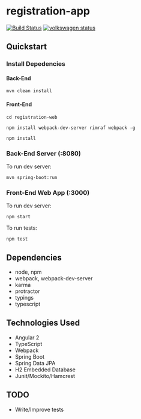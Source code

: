# registration-app

[![Build Status](https://travis-ci.org/xphong/registration-app.svg?branch=master)](https://travis-ci.org/xphong/registration-app) [![volkswagen status](https://auchenberg.github.io/volkswagen/volkswargen_ci.svg?v=1)](https://github.com/auchenberg/volkswagen)

## Quickstart

### Install Depedencies

#### Back-End

```
mvn clean install
```

#### Front-End

```
cd registration-web
```

```
npm install webpack-dev-server rimraf webpack -g 
```

```
npm install
```


### Back-End Server (:8080)

To run dev server:

```
mvn spring-boot:run
```

### Front-End Web App (:3000)

To run dev server:

```
npm start
```

To run tests:

```
npm test
```

## Dependencies
* node, npm
* webpack, webpack-dev-server
* karma
* protractor
* typings
* typescript

## Technologies Used
* Angular 2
* TypeScript
* Webpack
* Spring Boot
* Spring Data JPA
* H2 Embedded Database
* Junit/Mockito/Hamcrest

## TODO
* Write/Improve tests
